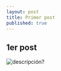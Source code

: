```yaml
---
layout: post
title: Primer post
published: true
---
```


## 1er post

![descripción?](http://www.iconsdb.com/icons/preview/black/github-8-xxl.png)